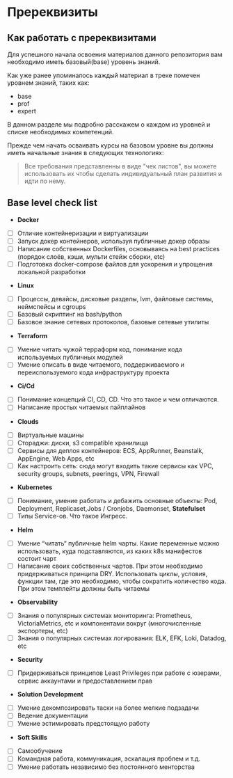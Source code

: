 # Пререквизиты

## Как работать с пререквизитами 

Для успешного начала освоения материалов данного репозитория вам необходимо иметь базовый(base) уровень знаний.

Как уже ранее упоминалось каждый материал в треке помечен уровнем знаний, таких как:

- base
- prof
- expert

В данном разделе мы подробно расскажем о каждом из уровней и списке необходимых компетенций. 

Прежде чем начать осваивать курсы на базовом уровне вы должны иметь начальные знания в следующих технологиях:

> Все требования представленны в виде "чек листов", вы можете использовать их чтобы сделать индивидуальный план развития и идти по нему.

## Base level check list

- **Docker**
- [ ] Отличие контейнеризации и виртуализации
- [ ] Запуск докер контейнеров, используя публичные докер образы
- [ ] Написание собственных Dockerfiles, основываясь на best practices (порядок слоёв, кэши, мульти стейж сборки, etc)
- [ ] Подготовка docker-compose файлов для ускорения и упрощения локальной разработки
- **Linux**
- [ ] Процессы, девайсы, дисковые разделы, lvm, файловые системы, неймспейсы и cgroups
- [ ] Базовый скриптинг на bash/python
- [ ] Базовое знание сетевых протоколов, базовые сетевые утилиты
- **Terraform**
- [ ] Умение читать чужой терраформ код, понимание кода  используемых публичных модулей
- [ ] Умение описать в виде читаемого, поддерживаемого и переиспользуемого кода инфраструктуру проекта
- **Ci/Cd**
- [ ] Понимание концепций CI, CD, CD. Что это такое и чем отличаются.
- [ ] Написание простых читаемых пайплайнов
- **Clouds**
- [ ] Виртуальные машины
- [ ] Стораджи: диски, s3 compatible хранилища
- [ ] Сервисы для деплоя контейнеров: ECS, AppRunner, Beanstalk, AppEngine, Web Apps, etc
- [ ] Как настроить сеть: сюда могут входить такие сервисы как VPC, security groups, subnets, peerings, VPN, Firewall
- **Kubernetes**
- [ ] Понимание, умение работать и дебажить основные объекты: Pod, Deployment, Replicaset,Jobs / Cronjobs, Daemonset, **Statefulset**
- [ ] Типы Service-ов. Что такое Ингресс. 
- **Helm**
- [ ] Умение “читать“ публичные helm чарты. Какие переменные можно использовать, куда подставляются, из каких k8s манифестов состоит чарт 
- [ ] Написание своих собственных чартов. При этом необходимо придерживаться принципа DRY. Использовать циклы, условия, функции там, где это необходимо, чтобы сократить количество кода. При этом темплейты должны быть читаемы 
- **Observability**
- [ ] Знания о популярных системах мониторинга: Prometheus, VictoriaMetrics, etc и компонентами вокруг (многочисленные экспортеры, etc)
- [ ] Знания о популярных системах логирования: ELK, EFK, Loki, Datadog, etc
- **Security**
- [ ] Придерживаться принципов Least Privileges при работе с юзерами, сервис аккаунтами и предоставлением прав
- **Solution Development**
- [ ] Умение декомпозировать таски на более мелкие подзадачи
- [ ] Ведение документации
- [ ] Умение эстимировать предстоящую работу
- **Soft Skills**
- [ ] Самообучение
- [ ] Командная работа, коммуникация, эскалация проблем и т.д.
- [ ] Умение работать независимо без постоянного менторства